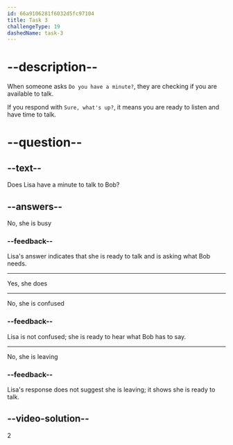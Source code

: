 ```yaml
---
id: 66a9106281f6032d5fc97104
title: Task 3
challengeType: 19
dashedName: task-3
---
```


<!--
AUDIO REFERENCE:
Bob: Hey Lisa, do you have a minute?
Lisa: Sure, Bob. What's up?
-->

# --description--

When someone asks `Do you have a minute?`, they are checking if you are available to talk. 

If you respond with `Sure, what's up?`, it means you are ready to listen and have time to talk.

# --question--

## --text--

Does Lisa have a minute to talk to Bob?

## --answers--

No, she is busy

### --feedback--

Lisa's answer indicates that she is ready to talk and is asking what Bob needs.

---

Yes, she does

---

No, she is confused

### --feedback--

Lisa is not confused; she is ready to hear what Bob has to say.

---

No, she is leaving

### --feedback--

Lisa's response does not suggest she is leaving; it shows she is ready to talk.

## --video-solution--

2
